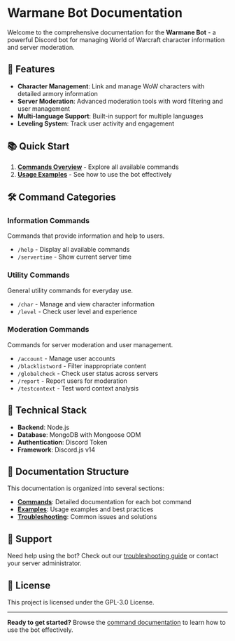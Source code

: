 # Warmane Bot Documentation

Welcome to the comprehensive documentation for the **Warmane Bot** - a powerful Discord bot for managing World of Warcraft character information and server moderation.

## 🚀 Features

- **Character Management**: Link and manage WoW characters with detailed armory information
- **Server Moderation**: Advanced moderation tools with word filtering and user management
- **Multi-language Support**: Built-in support for multiple languages
- **Leveling System**: Track user activity and engagement

## 📚 Quick Start

1. **[Commands Overview](commands.md)** - Explore all available commands
2. **[Usage Examples](examples.md)** - See how to use the bot effectively

## 🛠️ Command Categories

### Information Commands
Commands that provide information and help to users.

- `/help` - Display all available commands
- `/servertime` - Show current server time

### Utility Commands
General utility commands for everyday use.

- `/char` - Manage and view character information
- `/level` - Check user level and experience

### Moderation Commands
Commands for server moderation and user management.

- `/account` - Manage user accounts
- `/blacklistword` - Filter inappropriate content
- `/globalcheck` - Check user status across servers
- `/report` - Report users for moderation
- `/testcontext` - Test word context analysis

## 🔧 Technical Stack

- **Backend**: Node.js
- **Database**: MongoDB with Mongoose ODM
- **Authentication**: Discord Token
- **Framework**: Discord.js v14

## 📖 Documentation Structure

This documentation is organized into several sections:

- **[Commands](commands.md)**: Detailed documentation for each bot command
- **[Examples](examples.md)**: Usage examples and best practices
- **[Troubleshooting](troubleshooting.md)**: Common issues and solutions

## 🤝 Support

Need help using the bot? Check out our [troubleshooting guide](troubleshooting.md) or contact your server administrator.

## 📄 License

This project is licensed under the GPL-3.0 License.

---

**Ready to get started?** Browse the [command documentation](commands.md) to learn how to use the bot effectively. 